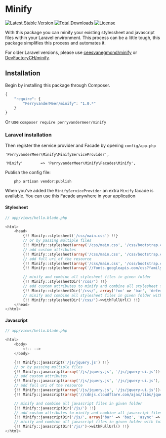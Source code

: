 # Minify

[![Latest Stable Version](https://poser.pugx.org/PerryvanderMeer/minify/v/stable.svg)](https://packagist.org/packages/PerryvanderMeer/minify)
[![Total Downloads](https://poser.pugx.org/PerryvanderMeer/minify/downloads.svg)](https://packagist.org/packages/PerryvanderMeer/minify)
[![License](https://poser.pugx.org/PerryvanderMeer/minify/license.svg)](https://packagist.org/packages/PerryvanderMeer/minify)

With this package you can minify your existing stylessheet and javascript files within your Laravel environment.
This process can be a little tough, this package simplifies this process and automates it.

For older Laravel versions, please use [ceesvanegmond/minify](https://github.com/ceesvanegmond/minify) or [DevFactoryCH/minify](https://github.com/DevFactoryCH/minify).

## Installation

Begin by installing this package through Composer.


```js
{
    "require": {
    	"PerryvanderMeer/minify": "1.0.*"
	}
}
```

Or use ```composer require perryvandermeer/minify```


### Laravel installation

Then register the service provider and Facade by opening `config/app.php`

    'PerryvanderMeer\Minify\MinifyServiceProvider',

    'Minify'        => 'PerryvanderMeer\Minify\Facades\Minify',


Publish the config file:

```
	php artisan vendor:publish

```

When you've added the ```MinifyServiceProvider``` an extra ```Minify``` facade is available.
You can use this Facade anywhere in your application

#### Stylesheet

```php
// app/views/hello.blade.php

<html>
	<head>
		{!! Minify::stylesheet('/css/main.css') !!}
		// or by passing multiple files
		{!! Minify::stylesheet(array('/css/main.css', '/css/bootstrap.css')) !!}
		// add custom attributes
		{!! Minify::stylesheet(array('/css/main.css', '/css/bootstrap.css'), array('foo' => 'bar')) !!}
		// add full uri of the resource
		{!! Minify::stylesheet(array('/css/main.css', '/css/bootstrap.css'))->withFullUrl() !!}
		{!! Minify::stylesheet(array('//fonts.googleapis.com/css?family=Roboto')) !!}

		// minify and combine all stylesheet files in given folder
		{!! Minify::stylesheetDir('/css/') !!}
		// add custom attributes to minify and combine all stylesheet files in given folder
		{!! Minify::stylesheetDir('/css/', array('foo' => 'bar', 'defer' => true)) !!}
		// minify and combine all stylesheet files in given folder with full uri
		{!! Minify::stylesheetDir('/css/')->withFullUrl() !!}
	</head>
</html>
```

#### Javascript

```php
// app/views/hello.blade.php

<html>
	<body>
		<!-- -->
	</body>

	{!! Minify::javascript('/js/jquery.js') !!}
	// or by passing multiple files
	{!! Minify::javascript(array('/js/jquery.js', '/js/jquery-ui.js')) !!}
	// add custom attributes
	{!! Minify::javascript(array('/js/jquery.js', '/js/jquery-ui.js'), array('bar' => 'baz')) !!}
	// add full uri of the resource
	{!! Minify::javascript(array('/js/jquery.js', '/js/jquery-ui.js'))->withFullUrl() !!}
    {!! Minify::javascript(array('//cdnjs.cloudflare.com/ajax/libs/jquery/2.1.3/jquery.min.js')) !!}

	// minify and combine all javascript files in given folder
	{!! Minify::javascriptDir('/js/') !!}
	// add custom attributes to minify and combine all javascript files in given folder
	{!! Minify::javascriptDir('/js/', array('bar' => 'baz', 'async' => true)) !!}
	// minify and combine all javascript files in given folder with full uri
	{!! Minify::javascriptDir('/js/')->withFullUrl() !!}
</html>
```
